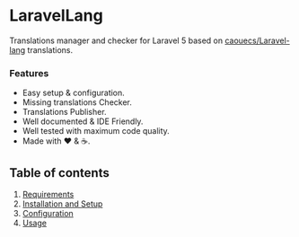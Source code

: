 # LaravelLang

Translations manager and checker for Laravel 5 based on [caouecs/Laravel-lang](https://github.com/caouecs/Laravel-lang) translations.

### Features

  * Easy setup &amp; configuration.
  * Missing translations Checker.
  * Translations Publisher.
  * Well documented &amp; IDE Friendly.
  * Well tested with maximum code quality.
  * Made with :heart: &amp; :coffee:.

## Table of contents

1. [Requirements](1-Requirements.md)
2. [Installation and Setup](2-Installation-and-Setup.md)
3. [Configuration](3-Configuration.md)
4. [Usage](4-Usage.md)
